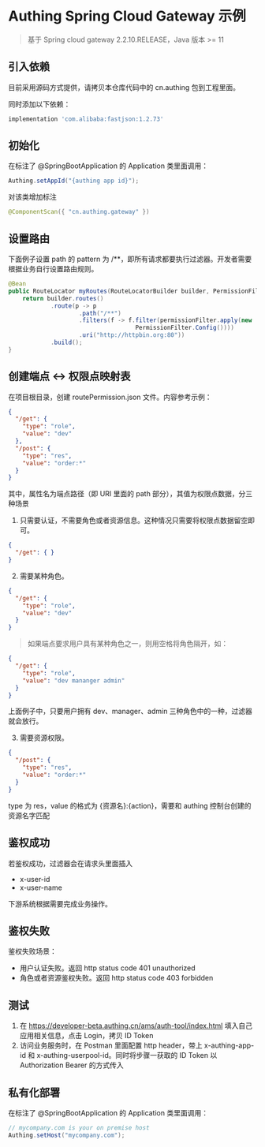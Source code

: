 # Authing Spring Cloud Gateway 示例

> 基于 Spring cloud gateway 2.2.10.RELEASE，Java 版本 >= 11

## 引入依赖

目前采用源码方式提供，请拷贝本仓库代码中的 cn.authing 包到工程里面。

同时添加以下依赖：

```groovy
implementation 'com.alibaba:fastjson:1.2.73'
```

## 初始化

在标注了 @SpringBootApplication 的 Application 类里面调用：

```java
Authing.setAppId("{authing app id}");
```

对该类增加标注

```java
@ComponentScan({ "cn.authing.gateway" })
```

## 设置路由

下面例子设置 path 的 pattern 为 /**，即所有请求都要执行过滤器。开发者需要根据业务自行设置路由规则。

```java
@Bean
public RouteLocator myRoutes(RouteLocatorBuilder builder, PermissionFilter permissionFilter) {
    return builder.routes()
            .route(p -> p
                    .path("/**")
                    .filters(f -> f.filter(permissionFilter.apply(new
                                    PermissionFilter.Config())))
                    .uri("http://httpbin.org:80"))
            .build();
}
```

## 创建端点 <-> 权限点映射表

在项目根目录，创建 routePermission.json 文件。内容参考示例：

```json
{
  "/get": {
    "type": "role",
    "value": "dev"
  },
  "/post": {
    "type": "res",
    "value": "order:*"
  }
}
```

其中，属性名为端点路径（即 URI 里面的 path 部分），其值为权限点数据，分三种场景

1. 只需要认证，不需要角色或者资源信息。这种情况只需要将权限点数据留空即可。

```json
{
  "/get": { }
}
```

2. 需要某种角色。

```json
{
  "/get": {
    "type": "role",
    "value": "dev"
  }
}
```

> 如果端点要求用户具有某种角色之一，则用空格将角色隔开，如：

```json
{
  "/get": {
    "type": "role",
    "value": "dev mananger admin"
  }
}
```

上面例子中，只要用户拥有 dev、manager、admin 三种角色中的一种，过滤器就会放行。

3. 需要资源权限。

```json
{
  "/post": {
    "type": "res",
    "value": "order:*"
  }
}
```

type 为 res，value 的格式为 {资源名}:{action}，需要和 authing 控制台创建的资源名字匹配

## 鉴权成功

若鉴权成功，过滤器会在请求头里面插入

* x-user-id
* x-user-name

下游系统根据需要完成业务操作。

## 鉴权失败

鉴权失败场景：

* 用户认证失败。返回 http status code 401 unauthorized
* 角色或者资源鉴权失败。返回 http status code 403 forbidden

## 测试

1. 在 https://developer-beta.authing.cn/ams/auth-tool/index.html 填入自己应用相关信息，点击 Login，拷贝 ID Token
2. 访问业务服务时，在 Postman 里面配置 http header，带上 x-authing-app-id 和 x-authing-userpool-id。同时将步骤一获取的 ID Token 以 Authorization Bearer 的方式传入

## 私有化部署

在标注了 @SpringBootApplication 的 Application 类里面调用：

```java
// mycompany.com is your on premise host
Authing.setHost("mycompany.com");
```